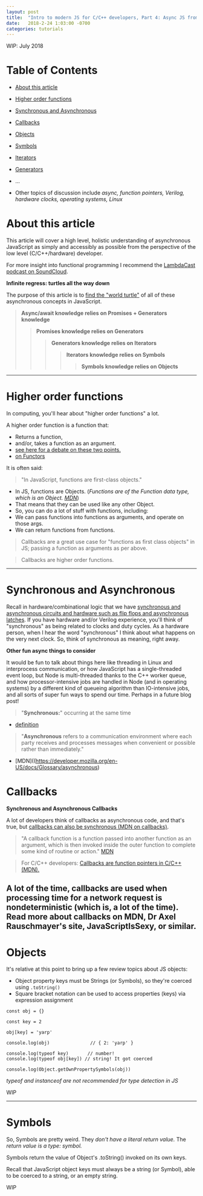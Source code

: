 ```yaml
---
layout: post
title:  "Intro to modern JS for C/C++ developers, Part 4: Async JS from callbacks to async/await"
date:   2018-2-24 1:03:00 -0700
categories: tutorials
---
```

WIP: July 2018

# Table of Contents

- [About this article](#about-this-article)
- [Higher order functions](#higher-order-functions)
- [Synchronous and Asynchronous](#synchronous-and-asynchronous)
- [Callbacks](#callbacks)
- [Objects](#objects)
- [Symbols](#symbols)
- [Iterators](#iterators)
- [Generators](#generators)
- ...

- Other topics of discussion include *async, function pointers, Verilog, hardware clocks, operating systems, Linux*

# About this article

This article will cover a high level, holistic understanding of asynchronous
JavaScript as simply and accessibly as possible from the perspective of the low
level (C/C++/hardware) developer.

For more insight into functional programming I recommend the  [LambdaCast podcast on SoundCloud](https://soundcloud.com/lambda-cast).

**Infinite regress: turtles all the way down**

The purpose of this article is to [find the "world turtle"](https://en.wikipedia.org/wiki/Turtles_all_the_way_down) of all of these asynchronous concepts in JavaScript.

> **Async/await knowledge relies on Promises + Generators knowledge**
>> **Promises knowledge relies on Generators**
>>> **Generators knowledge relies on Iterators**
>>>> **Iterators knowledge relies on Symbols**
>>>>> **Symbols knowledge relies on Objects**
------

# Higher order functions

In computing, you'll hear about "higher order functions" a lot.

A higher order function is a function that:
- Returns a function,
- and/or, takes a function as an argument.
- [see here for a debate on these two points.](https://en.wikipedia.org/wiki/Talk%3AHigher-order_function)
- [on Functors](https://en.wikipedia.org/wiki/Talk%3AHigher-order_function#Is_%22higher-order_function%22_synonymous_with_%22functor%22?)

It is often said:

>"In JavaScript, functions are first-class objects."

- In JS, functions are Objects. (*Functions are of the Function data type, which is an Object. [MDN](https://developer.mozilla.org/en-US/docs/Web/JavaScript/Reference/Functions)*)
- That means that they can be used like any other Object.
- So, you can do a lot of stuff with functions, including:
- We can pass functions into functions as arguments, and operate on those args.
- We can return functions from functions.

> Callbacks are a great use case for "functions as first class objects" in JS; passing a function as arguments as per above.

> Callbacks are higher order functions.

------

# Synchronous and Asynchronous

Recall in hardware/combinational logic that we have [synchronous and asynchronous
circuits and hardware such as flip flops and asynchronous latches](http://www.ee.surrey.ac.uk/Projects/CAL/seq-switching/synchronous_and_asynchronous_cir.htm).
If you have hardware and/or Verilog experience, you'll think of "synchronous"
as being related to clocks and duty cycles. As a hardware person, when I hear the word "synchronous" I think about what happens on the very next clock. So, think of
synchronous as meaning, right away.

**Other fun async things to consider**

It would be fun to talk about things here like threading in Linux and interprocess
communication, or how JavaScript has a single-threaded event loop, but Node is multi-threaded thanks to the C++ worker queue, and how processor-intensive jobs are handled in
Node (and in operating systems) by a different kind of queueing algorithm than
IO-intensive jobs, and all sorts of super fun ways to spend our time. Perhaps in
a future blog post!

> "**Synchronous:**" occurring at the same time
- [definition](http://www.dictionary.com/browse/synchronous)

> "**Asynchronous** refers to a communication environment where each party receives and processes messages when convenient or possible rather than immediately."
- [MDN]((https://developer.mozilla.org/en-US/docs/Glossary/asynchronous)

# Callbacks

**Synchronous and Asynchronous Callbacks**

A lot of developers think of callbacks as asynchronous code, and that's true, but
[callbacks can also be synchronous (MDN on callbacks)](https://developer.mozilla.org/en-US/docs/Glossary/Callback_function).

> "A callback function is a function passed into another function as an argument, which is then invoked inside the outer function to complete some kind of routine or action." [MDN](https://developer.mozilla.org/en-US/docs/Glossary/Callback_function)

> For C/C++ developers: [Callbacks are function pointers in C/C++ (MDN).](https://developer.mozilla.org/en-US/docs/Mozilla/js-ctypes/Using_js-ctypes/Declaring_and_Using_Callbacks)

A lot of the time, callbacks are used when processing time for a network request
is nondeterministic (which is, a lot of the time). Read more about callbacks on
MDN, Dr Axel Rauschmayer's site, JavaScriptIsSexy, or similar.
------

# Objects

It's relative at this point to bring up a few review topics about JS objects:
- Object property keys must be Strings (or Symbols), so they're coerced using `.toString()`
- Square bracket notation can be used to access properties (keys) via expression assignment

```
const obj = {}

const key = 2

obj[key] = 'yarp'                 

console.log(obj)               // { 2: 'yarp' }

console.log(typeof key)       // number!
console.log(typeof obj[key]) // string! It got coerced

console.log(Object.getOwnPropertySymbols(obj))
```
*typeof and instanceof are not recommended for type detection in JS*

WIP

------

# Symbols

So, Symbols are pretty weird. They *don't have a literal return value.* The *return value is a type: symbol.*

Symbols return the value of Object's .toString() invoked on its own keys.

Recall that JavaScript object keys must always be a string (or Symbol), able to be coerced to a string, or an empty string.

WIP
